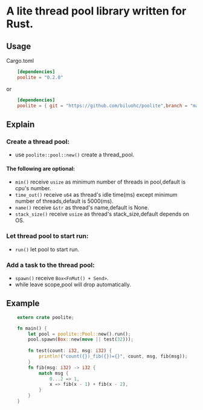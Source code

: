 # A lite thread pool library written for Rust. 

## Usage
Cargo.toml

```toml
    [dependencies]
    poolite = "0.2.0"
```
or
```toml
    [dependencies]  
    poolite = { git = "https://github.com/biluohc/poolite",branch = "master", version = "0.2.0" }
```

## Explain
### Create a thread pool: 
* use `poolite::pool::new()` create a thread_pool. 

#### The following are optional: 
* `min()` receive `usize` as minimum number of threads in pool,default is cpu's number.
* `time_out()` receive `u64` as thread's idle time(ms) except minimum number of threads,default is 5000(ms).
* `name()` receive `&str` as thread's name,default is None.
* `stack_size()` receive `usize` as thread's stack_size,default depends on OS.

### Let thread pool to start run:
* `run()` let pool to start run.   

### Add a task to the thread pool: 
* `spawn()` receive `Box<FnMut() + Send>`.  
* while leave scope,pool will drop automatically.  

## Example  
```Rust
    extern crate poolite;  

    fn main() {
        let pool = poolite::Pool::new().run();  
        pool.spawn(Box::new(move || test(32)));
    
        fn test(count: i32, msg: i32) {
            println!("count({})_fib({})={}", count, msg, fib(msg));
        }
        fn fib(msg: i32) -> i32 {
            match msg {
                0...2 => 1,
                x => fib(x - 1) + fib(x - 2),
            }
        }
    }
```
